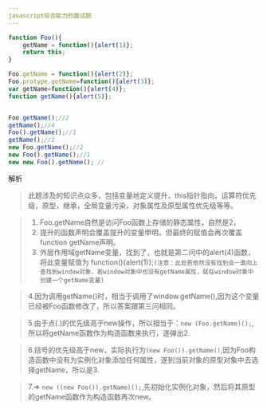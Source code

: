 ```yaml
---
javascript综合能力的面试题
---
```


```javascript
function Foo(){
	getName = function(){alert(1)};
    return this;
}

Foo.getName = function(){alert(2)};
Foo.protype.getName=function(){alert(3)};
var getName=function(){alert(4)};
function getName(){alert(5)};


Foo.getName();//2
getName();//4
Foo().getName();//1
getName();//1
new Foo.getName();//2
new Foo().getName();//1
new new Foo().getName(); //
```

解析
>此题涉及的知识点众多，包括变量地定义提升，this指针指向，运算符优先级，原型，继承，全局变量污染，对象属性及原型属性优先级等等。

>1. Foo.getName自然是访问Foo函数上存储的静态属性，自然是2，
>2. 提升的函数声明会覆盖提升的变量申明，但最终的赋值会再次覆盖function getName声明。
>3. 外层作用域getName变量，找到了，也就是第二问中的alert(4)函数，将此变量赋值为 function(){alert(1)};`(注意：此处若依然没有找到会一直向上查找到window对象，若window对象中也没有getName属性，就在window对象中创建一个getName变量)`

>4.因为调用getName()时，相当于调用了window.getName(),因为这个变量已经被Foo函数修改了，所以答案跟第三问相同。

>5.由于点(.)的优先级高于new操作，所以相当于：`new (Foo.getName)();`,所以将getName函数作为构造函数来执行，遂弹出2.

>6.括号的优先级高于new，实际执行为`(new Foo()).getName()`,因为Foo构造函数中没有为实例化对象添加任何属性，遂到当前对象的原型对象中去选择getName，所以是3.

>7.=> `new ((new Foo()).getName)();`,先初始化实例化对象，然后将其原型的getName函数作为构造函数再次new。